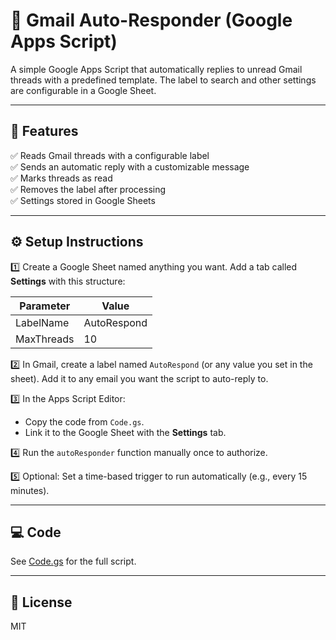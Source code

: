 # 📧 Gmail Auto-Responder (Google Apps Script)

A simple Google Apps Script that automatically replies to unread Gmail threads with a predefined template. The label to search and other settings are configurable in a Google Sheet.

---

## 🚀 Features
✅ Reads Gmail threads with a configurable label  
✅ Sends an automatic reply with a customizable message  
✅ Marks threads as read  
✅ Removes the label after processing  
✅ Settings stored in Google Sheets

---

## ⚙️ Setup Instructions

1️⃣ Create a Google Sheet named anything you want. Add a tab called **Settings** with this structure:

| Parameter   | Value         |
|-------------|---------------|
| LabelName   | AutoRespond   |
| MaxThreads  | 10            |

2️⃣ In Gmail, create a label named `AutoRespond` (or any value you set in the sheet). Add it to any email you want the script to auto-reply to.

3️⃣ In the Apps Script Editor:
- Copy the code from `Code.gs`.
- Link it to the Google Sheet with the **Settings** tab.

4️⃣ Run the `autoResponder` function manually once to authorize.

5️⃣ Optional: Set a time-based trigger to run automatically (e.g., every 15 minutes).

---

## 💻 Code
See [Code.gs](Code.gs) for the full script.

---

## 🪪 License
MIT
